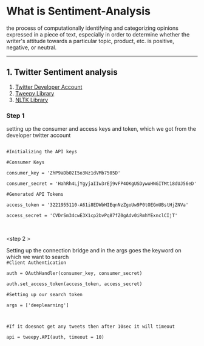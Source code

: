 <h1>What is Sentiment-Analysis </h1>
<p>the process of computationally identifying and categorizing opinions expressed in a piece of text, especially in order to determine whether the writer's attitude towards a particular topic, product, etc. is positive, negative, or neutral.</p>

<hr>

<h2>1. Twitter Sentiment analysis</h2>
<ol>
  <li><a href = 'https://apps.twitter.com/app/new'>Twitter Developer Account</a></li>
  <li><a href = 'http://www.tweepy.org/'>Tweepy Library</a></li>
  <li><a href = 'http://www.nltk.org/'>NLTK Library</a></li>
</ol>
  
<h3>Step 1</h3>
<p>setting up the consumer and access keys and token, which we got from the developer twitter account</p>
<code>
#Initializing the API keys<br>
#Consumer Keys<br>
consumer_key = 'ZhP9aDb02I5o3Nz1dVMb7505D'<br>
consumer_secret = 'HahRh4LjYgyjaIIw3rEj9vFP4OKgUSDywuHNGITMt18dUJ56eD'<br>
#Generated API Tokens<br>
access_token = '3221955110-A61i8EDWbHIEqnNzZgoUw9P0tOEGmUBstHjZNVa'<br>
access_secret = 'CVDrSm34cwE3X1cp2bvPq87fZ0gAdv0iRmhYExnclCIjT'<br>
</code><br>

<step 2 >
<p>Setting up the connection bridge and in the args goes the keyword on which we want to search
<code>
#Client Authentication<br>
auth = OAuthHandler(consumer_key, consumer_secret)<br>
auth.set_access_token(access_token, access_secret)<br>
#Setting up our search token<br>
args = ['deeplearning']<br>

#If it doesnot get any tweets then after 10sec it will timeout<br>
api = tweepy.API(auth, timeout = 10)<br>
</code>
